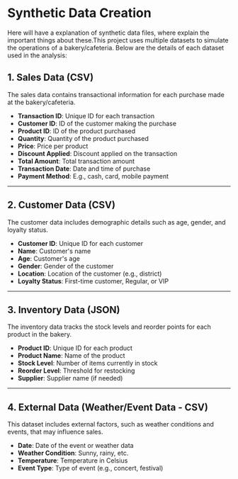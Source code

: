 # Synthetic Data Creation

Here will have a explanation of synthetic data files, where explain the important things about these.This project uses multiple datasets to simulate the operations of a bakery/cafeteria. Below are the details of each dataset used in the analysis:

## 1. **Sales Data (CSV)**

The sales data contains transactional information for each purchase made at the bakery/cafeteria.

- **Transaction ID**: Unique ID for each transaction
- **Customer ID**: ID of the customer making the purchase
- **Product ID**: ID of the product purchased
- **Quantity**: Quantity of the product purchased
- **Price**: Price per product
- **Discount Applied**: Discount applied on the transaction
- **Total Amount**: Total transaction amount
- **Transaction Date**: Date and time of purchase
- **Payment Method**: E.g., cash, card, mobile payment

---

## 2. **Customer Data (CSV)**

The customer data includes demographic details such as age, gender, and loyalty status.

- **Customer ID**: Unique ID for each customer
- **Name**: Customer's name
- **Age**: Customer's age
- **Gender**: Gender of the customer
- **Location**: Location of the customer (e.g., district)
- **Loyalty Status**: First-time customer, Regular, or VIP

---

## 3. **Inventory Data (JSON)**

The inventory data tracks the stock levels and reorder points for each product in the bakery.

- **Product ID**: Unique ID for each product
- **Product Name**: Name of the product
- **Stock Level**: Number of items currently in stock
- **Reorder Level**: Threshold for restocking
- **Supplier**: Supplier name (if needed)

---

## 4. **External Data (Weather/Event Data - CSV)**

This dataset includes external factors, such as weather conditions and events, that may influence sales.

- **Date**: Date of the event or weather data
- **Weather Condition**: Sunny, rainy, etc.
- **Temperature**: Temperature in Celsius
- **Event Type**: Type of event (e.g., concert, festival)